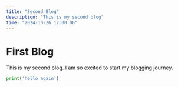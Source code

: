 ```yaml
---
title: "Second Blog"
description: "This is my second blog"
time: "2024-10-26 12:00:00"
---
```


# First Blog

This is my second blog. I am so excited to start my blogging journey.

```python
print('hello again')
```